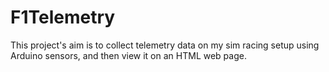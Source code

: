 # F1Telemetry
This project's aim is to collect telemetry data on my sim racing setup using Arduino sensors, and then view it on an HTML web page.
